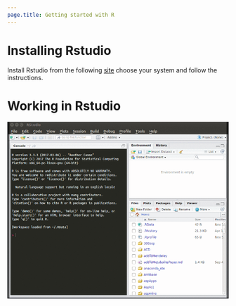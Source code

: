 ```yaml
---
page.title: Getting started with R
---
```



# Installing Rstudio

Install Rstudio from the following [site](https://www.rstudio.com/products/RStudio/) choose your system and follow the instructions.

# Working in Rstudio

![working window](figures/intro.gif)

